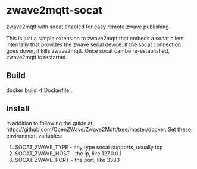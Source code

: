 # zwave2mqtt-socat
zwave2mqtt with socat enabled for easy remote zwave publishing.

This is just a simple extension to zwave2mqtt that embeds a socat client internally that provides the zwave serial device.
If the socat connection goes down, it kills zwave2mqtt. Once socat can be re-established, zwave2mqtt is restarted.

## Build

docker build -f Dockerfile .

## Install

In addition to following the guide at, https://github.com/OpenZWave/Zwave2Mqtt/tree/master/docker. Set these environment variables:
1. SOCAT_ZWAVE_TYPE - any type socat supports, usually tcp
2. SOCAT_ZWAVE_HOST - the ip, like 127.0.0.1
3. SOCAT_ZWAVE_PORT - the port, like 3333
